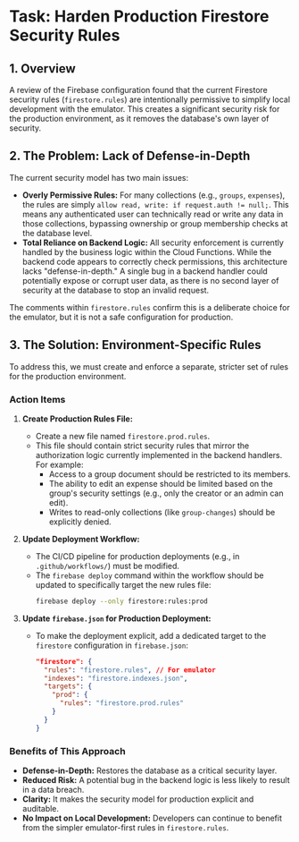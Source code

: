 # Task: Harden Production Firestore Security Rules

## 1. Overview

A review of the Firebase configuration found that the current Firestore security rules (`firestore.rules`) are intentionally permissive to simplify local development with the emulator. This creates a significant security risk for the production environment, as it removes the database's own layer of security.

## 2. The Problem: Lack of Defense-in-Depth

The current security model has two main issues:

- **Overly Permissive Rules:** For many collections (e.g., `groups`, `expenses`), the rules are simply `allow read, write: if request.auth != null;`. This means any authenticated user can technically read or write any data in those collections, bypassing ownership or group membership checks at the database level.
- **Total Reliance on Backend Logic:** All security enforcement is currently handled by the business logic within the Cloud Functions. While the backend code appears to correctly check permissions, this architecture lacks "defense-in-depth." A single bug in a backend handler could potentially expose or corrupt user data, as there is no second layer of security at the database to stop an invalid request.

The comments within `firestore.rules` confirm this is a deliberate choice for the emulator, but it is not a safe configuration for production.

## 3. The Solution: Environment-Specific Rules

To address this, we must create and enforce a separate, stricter set of rules for the production environment.

### Action Items

1.  **Create Production Rules File:**
    - Create a new file named `firestore.prod.rules`.
    - This file should contain strict security rules that mirror the authorization logic currently implemented in the backend handlers. For example:
        - Access to a group document should be restricted to its members.
        - The ability to edit an expense should be limited based on the group's security settings (e.g., only the creator or an admin can edit).
        - Writes to read-only collections (like `group-changes`) should be explicitly denied.

2.  **Update Deployment Workflow:**
    - The CI/CD pipeline for production deployments (e.g., in `.github/workflows/`) must be modified.
    - The `firebase deploy` command within the workflow should be updated to specifically target the new rules file:
        ```bash
        firebase deploy --only firestore:rules:prod
        ```

3.  **Update `firebase.json` for Production Deployment:**
    - To make the deployment explicit, add a dedicated target to the `firestore` configuration in `firebase.json`:
        ```json
        "firestore": {
          "rules": "firestore.rules", // For emulator
          "indexes": "firestore.indexes.json",
          "targets": {
            "prod": {
              "rules": "firestore.prod.rules"
            }
          }
        }
        ```

### Benefits of This Approach

- **Defense-in-Depth:** Restores the database as a critical security layer.
- **Reduced Risk:** A potential bug in the backend logic is less likely to result in a data breach.
- **Clarity:** It makes the security model for production explicit and auditable.
- **No Impact on Local Development:** Developers can continue to benefit from the simpler emulator-first rules in `firestore.rules`.
